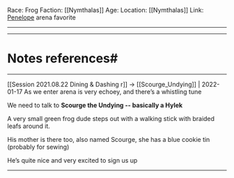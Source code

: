 Race: Frog
Faction: [[Nymthalas]]
Age:
Location: [[Nymthalas]]
Link: [Penelope](Penelope.md) arena favorite


---
---
# Notes references#

---

[[Session 2021.08.22 Dining & Dashing r]]  -> [[Scourge_Undying]] | 2022-01-17
As we enter arena is very echoey, and there’s a whistling tune

We need to talk to **Scourge the Undying -- basically a Hylek**

A very small green frog dude steps out with a walking stick with braided leafs around it.

  

His mother is there too, also named Scourge, she has a blue cookie tin (probably for sewing)

He’s quite nice and very excited to sign us up

---
